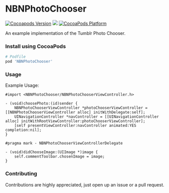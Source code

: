 # NBNPhotoChooser

[![Cocoapods Version](http://img.shields.io/cocoapods/v/NBNPhotoChooser.svg?style=flat)](https://github.com/nerdishbynature/NBNPhotoChooser/blob/master/NBNPhotoChooser.podspec)
[![](http://img.shields.io/cocoapods/l/NBNPhotoChooser.svg?style=flat)](https://github.com/xing/NBNPhotoChooser/blob/master/LICENSE)
[![CocoaPods Platform](http://img.shields.io/cocoapods/p/NBNPhotoChooser.svg?style=flat)]()

An example implementation of the Tumblr Photo Chooser.

### Install using CocoaPods

```ruby
# Podfile
pod 'NBNPhotoChooser'
```

### Usage

Example Usage:

```objc
#import <NBNPhotoChooser/NBNPhotoChooserViewController.h>

- (void)choosePhoto:(id)sender {
    NBNPhotoChooserViewController *photoChooserViewController = [[NBNPhotoChooserViewController alloc] initWithDelegate:self];
    UINavigationController *navController = [[UINavigationController alloc] initWithRootViewController:photoChooserViewController];
    [self presentViewController:navController animated:YES completion:nil];
}

#pragma mark - NBNPhotoChooserViewControllerDelegate

- (void)didChooseImage:(UIImage *)image {
    self.commentToolbar.chosenImage = image;
}
```

### Contributing

Contributions are highly appreciated, just open up an issue or a pull request.
